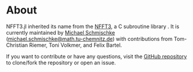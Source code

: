 # About

NFFT3.jl inherited its name from the [NFFT3](https://nfft.org), a C subroutine library .
It is currently maintained by [Michael Schmischke](https://tu-chemnitz.de/~miscmi) (michael.schmischke@math.tu-chemnitz.de) with contributions from Tom-Christian Riemer, Toni Volkmer, and Felix Bartel.

If you want to contribute or have any questions, visit
the [GitHub repository](https://github.com/NFFT/NFFT3.jl/)
to clone/fork the repository or open an issue.